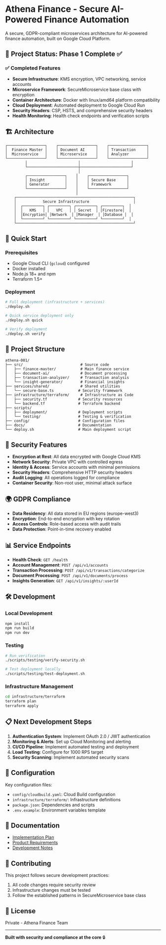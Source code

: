 # Athena Finance - Secure AI-Powered Finance Automation

A secure, GDPR-compliant microservices architecture for AI-powered finance automation, built on Google Cloud Platform.

## 🎯 Project Status: Phase 1 Complete ✅

### ✅ Completed Features
- **Secure Infrastructure**: KMS encryption, VPC networking, service accounts
- **Microservice Framework**: SecureMicroservice base class with encryption
- **Container Architecture**: Docker with linux/amd64 platform compatibility
- **Cloud Deployment**: Automated deployment to Google Cloud Run
- **Security Headers**: CSP, HSTS, and comprehensive security headers
- **Health Monitoring**: Health check endpoints and verification scripts

## 🏗️ Architecture

```
┌─────────────────┐    ┌─────────────────┐    ┌─────────────────┐
│  Finance Master │    │ Document AI     │    │ Transaction     │
│  Microservice   │    │ Microservice    │    │ Analyzer        │
└─────────────────┘    └─────────────────┘    └─────────────────┘
         │                       │                       │
         └───────────────────────┼───────────────────────┘
                                 │
         ┌─────────────────┐    │    ┌─────────────────┐
         │ Insight         │    │    │ Secure Base     │
         │ Generator       │    │    │ Framework       │
         └─────────────────┘    │    └─────────────────┘
                                │
    ┌─────────────────────────────────────────────────────┐
    │            Secure Infrastructure                    │
    │  ┌─────────┐ ┌─────────┐ ┌─────────┐ ┌─────────┐  │
    │  │   KMS   │ │   VPC   │ │ Secret  │ │Firestore│  │
    │  │Encryption│ │Network  │ │Manager  │ │Database │  │
    │  └─────────┘ └─────────┘ └─────────┘ └─────────┘  │
    └─────────────────────────────────────────────────────┘
```

## 🚀 Quick Start

### Prerequisites
- Google Cloud CLI (`gcloud`) configured
- Docker installed
- Node.js 18+ and npm
- Terraform 1.5+

### Deployment

```bash
# Full deployment (infrastructure + services)
./deploy.sh

# Quick service deployment only
./deploy.sh quick

# Verify deployment
./deploy.sh verify
```

## 📁 Project Structure

```
athena-001/
├── src/                          # Source code
│   ├── finance-master/           # Main finance service
│   ├── document-ai/              # Document processing
│   ├── transaction-analyzer/     # Transaction analysis
│   └── insight-generator/        # Financial insights
├── services/shared/              # Shared utilities
│   └── secure-base.ts           # Security framework
├── infrastructure/terraform/     # Infrastructure as Code
│   ├── security.tf              # Security resources
│   └── backend.tf               # Terraform backend
├── scripts/
│   ├── deployment/              # Deployment scripts
│   └── testing/                 # Testing & verification
├── config/                      # Configuration files
├── docs/                        # Documentation
└── deploy.sh                    # Main deployment script
```

## 🔐 Security Features

- **Encryption at Rest**: All data encrypted with Google Cloud KMS
- **Network Security**: Private VPC with controlled egress
- **Identity & Access**: Service accounts with minimal permissions
- **Security Headers**: Comprehensive HTTP security headers
- **Audit Logging**: All operations logged for compliance
- **Container Security**: Non-root user, minimal attack surface

## 🌍 GDPR Compliance

- **Data Residency**: All data stored in EU regions (europe-west3)
- **Encryption**: End-to-end encryption with key rotation
- **Access Controls**: Role-based access with audit trails
- **Data Protection**: Point-in-time recovery enabled

## 📊 Service Endpoints

- **Health Check**: `GET /health`
- **Account Management**: `POST /api/v1/accounts`
- **Transaction Processing**: `POST /api/v1/transactions/categorize`
- **Document Processing**: `POST /api/v1/documents/process`
- **Insights Generation**: `GET /api/v1/insights/:userId`

## 🛠️ Development

### Local Development
```bash
npm install
npm run build
npm run dev
```

### Testing
```bash
# Run verification
./scripts/testing/verify-security.sh

# Test deployment locally
./scripts/testing/test-deployment.sh
```

### Infrastructure Management
```bash
cd infrastructure/terraform
terraform plan
terraform apply
```

## 📋 Next Development Steps

1. **Authentication System**: Implement OAuth 2.0 / JWT authentication
2. **Monitoring & Alerts**: Set up Cloud Monitoring and alerting
3. **CI/CD Pipeline**: Implement automated testing and deployment
4. **Load Testing**: Configure for 1000 RPS target
5. **Security Scanning**: Implement automated security scans

## 🔧 Configuration

Key configuration files:
- `config/cloudbuild.yaml`: Cloud Build configuration
- `infrastructure/terraform/`: Infrastructure definitions
- `package.json`: Dependencies and scripts
- `.env.example`: Environment variables template

## 📖 Documentation

- [Implementation Plan](docs/IMPLEMENTATION_PLAN.md)
- [Product Requirements](docs/PRD.md)
- [Development Notes](docs/planAgentX.md)

## 🤝 Contributing

This project follows secure development practices:
1. All code changes require security review
2. Infrastructure changes must be tested
3. Follow the established patterns in SecureMicroservice base class

## 📄 License

Private - Athena Finance Team

---

**Built with security and compliance at the core** 🔒